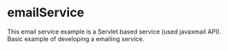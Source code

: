 emailService
============

This email service example is a Servlet based service (used javaxmail API). Basic example of developing a emailing service.
